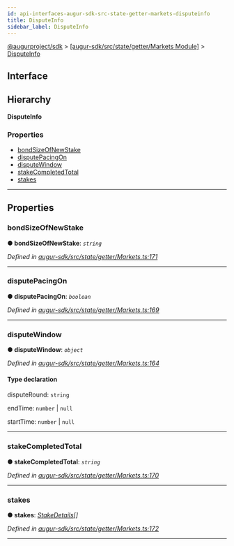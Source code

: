 ```yaml
---
id: api-interfaces-augur-sdk-src-state-getter-markets-disputeinfo
title: DisputeInfo
sidebar_label: DisputeInfo
---
```


[@augurproject/sdk](api-readme.md) > [[augur-sdk/src/state/getter/Markets Module]](api-modules-augur-sdk-src-state-getter-markets-module.md) > [DisputeInfo](api-interfaces-augur-sdk-src-state-getter-markets-disputeinfo.md)

## Interface

## Hierarchy

**DisputeInfo**

### Properties

* [bondSizeOfNewStake](api-interfaces-augur-sdk-src-state-getter-markets-disputeinfo.md#bondsizeofnewstake)
* [disputePacingOn](api-interfaces-augur-sdk-src-state-getter-markets-disputeinfo.md#disputepacingon)
* [disputeWindow](api-interfaces-augur-sdk-src-state-getter-markets-disputeinfo.md#disputewindow)
* [stakeCompletedTotal](api-interfaces-augur-sdk-src-state-getter-markets-disputeinfo.md#stakecompletedtotal)
* [stakes](api-interfaces-augur-sdk-src-state-getter-markets-disputeinfo.md#stakes)

---

## Properties

<a id="bondsizeofnewstake"></a>

###  bondSizeOfNewStake

**● bondSizeOfNewStake**: *`string`*

*Defined in [augur-sdk/src/state/getter/Markets.ts:171](https://github.com/AugurProject/augur/blob/304ca83772/packages/augur-sdk/src/state/getter/Markets.ts#L171)*

___
<a id="disputepacingon"></a>

###  disputePacingOn

**● disputePacingOn**: *`boolean`*

*Defined in [augur-sdk/src/state/getter/Markets.ts:169](https://github.com/AugurProject/augur/blob/304ca83772/packages/augur-sdk/src/state/getter/Markets.ts#L169)*

___
<a id="disputewindow"></a>

###  disputeWindow

**● disputeWindow**: *`object`*

*Defined in [augur-sdk/src/state/getter/Markets.ts:164](https://github.com/AugurProject/augur/blob/304ca83772/packages/augur-sdk/src/state/getter/Markets.ts#L164)*

#### Type declaration

 disputeRound: `string`

 endTime: `number` \| `null`

 startTime: `number` \| `null`

___
<a id="stakecompletedtotal"></a>

###  stakeCompletedTotal

**● stakeCompletedTotal**: *`string`*

*Defined in [augur-sdk/src/state/getter/Markets.ts:170](https://github.com/AugurProject/augur/blob/304ca83772/packages/augur-sdk/src/state/getter/Markets.ts#L170)*

___
<a id="stakes"></a>

###  stakes

**● stakes**: *[StakeDetails](api-interfaces-augur-sdk-src-state-getter-markets-stakedetails.md)[]*

*Defined in [augur-sdk/src/state/getter/Markets.ts:172](https://github.com/AugurProject/augur/blob/304ca83772/packages/augur-sdk/src/state/getter/Markets.ts#L172)*

___

